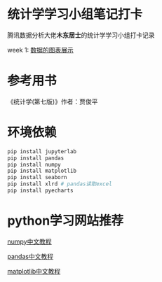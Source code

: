 # 统计学学习小组笔记打卡

腾讯数据分析大佬**木东居士**的统计学学习小组打卡记录

week 1: [数据的图表展示](https://github.com/AeneasZhu/LearningStatsGroup/blob/master/week1/%E6%95%B0%E6%8D%AE%E7%9A%84%E5%9B%BE%E6%A0%87%E5%B1%95%E7%A4%BA.md)

# 参考用书

《统计学(第七版)》作者：贾俊平

# 环境依赖

```py
pip install jupyterlab
pip install pandas
pip install numpy
pip install matplotlib
pip install seaborn
pip install xlrd # pandas读取excel
pip install pyecharts
```

# python学习网站推荐

[numpy中文教程](https://www.numpy.org.cn/)

[pandas中文教程](https://www.pypandas.cn/)

[matplotlib中文教程](https://www.matplotlib.org.cn/)


